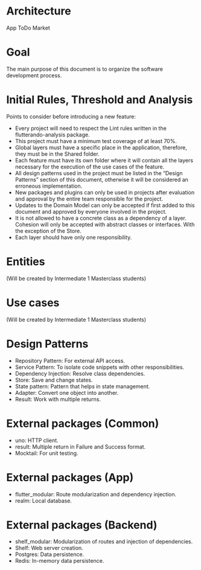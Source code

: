 # Architecture

App ToDo Market

# Goal

The main purpose of this document is to organize the software development process.

# Initial Rules, Threshold and Analysis

Points to consider before introducing a new feature:

- Every project will need to respect the Lint rules written in the flutterando-analysis package.
- This project must have a minimum test coverage of at least 70%.
- Global layers must have a specific place in the application, therefore, they must be in the Shared folder.
- Each feature must have its own folder where it will contain all the layers necessary for the execution of the use cases of the feature.
- All design patterns used in the project must be listed in the “Design Patterns” section of this document, otherwise it will be considered an erroneous implementation.
- New packages and plugins can only be used in projects after evaluation and approval by the entire team responsible for the project.
- Updates to the Domain Model can only be accepted if first added to this document and approved by everyone involved in the project.
- It is not allowed to have a concrete class as a dependency of a layer. Cohesion will only be accepted with abstract classes or interfaces. With the exception of the Store.
- Each layer should have only one responsibility.

# Entities

(Will be created by Intermediate 1 Masterclass students)

# Use cases

(Will be created by Intermediate 1 Masterclass students)

# Design Patterns

- Repository Pattern: For external API access.
- Service Pattern: To isolate code snippets with other responsibilities.
- Dependency Injection: Resolve class dependencies.
- Store: Save and change states.
- State pattern: Pattern that helps in state management.
- Adapter: Convert one object into another.
- Result: Work with multiple returns.

# External packages (Common)

- uno: HTTP client.
- result: Multiple return in Failure and Success format.
- Mocktail: For unit testing.

# External packages (App)

- flutter_modular: Route modularization and dependency injection.
- realm: Local database.

# External packages (Backend)

- shelf_modular: Modularization of routes and injection of dependencies.
- Shelf: Web server creation.
- Postgres: Data persistence.
- Redis: In-memory data persistence.
